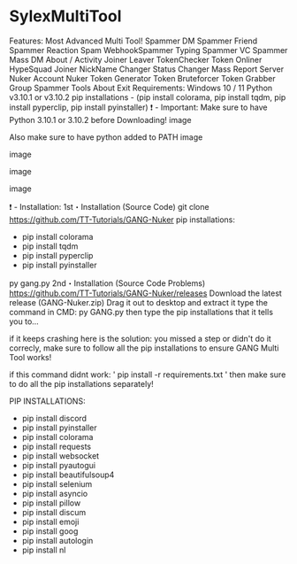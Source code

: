 # SylexMultiTool

Features:
Most Advanced Multi Tool!
Spammer
DM Spammer
Friend Spammer
Reaction Spam
WebhookSpammer
Typing Spammer
VC Spammer
Mass DM
About / Activity
Joiner
Leaver
TokenChecker
Token Onliner
HypeSquad Joiner
NickName Changer
Status Changer
Mass Report
Server Nuker
Account Nuker
Token Generator
Token Bruteforcer
Token Grabber
Group Spammer
Tools
About
Exit
Requirements:
Windows 10 / 11
Python v3.10.1 or v3.10.2
pip installations - (pip install colorama, pip install tqdm, pip install pyperclip, pip install pyinstaller)
❗ - Important:
Make sure to have Python 3.10.1 or 3.10.2 before Downloading!
image

Also make sure to have python added to PATH
image

image

image

image

❗ - Installation:
1st・Installation (Source Code)
git clone https://github.com/TT-Tutorials/GANG-Nuker
pip installations:

- pip install colorama
- pip install tqdm
- pip install pyperclip
- pip install pyinstaller

py gang.py
2nd・Installation (Source Code Problems)
https://github.com/TT-Tutorials/GANG-Nuker/releases
Download the latest release (GANG-Nuker.zip)
Drag it out to desktop and extract it
type the command in CMD: py GANG.py
then type the pip installations that it tells you to...

if it keeps crashing here is the solution:
you missed a step or didn't do it correcly, make sure to follow all the pip installations to ensure GANG Multi Tool works!

if this command didnt work: ' pip install -r requirements.txt ' then make sure to do all the pip installations separately!

PIP INSTALLATIONS:

- pip install discord
- pip install pyinstaller
- pip install colorama
- pip install requests
- pip install websocket
- pip install pyautogui
- pip install beautifulsoup4
- pip install selenium
- pip install asyncio
- pip install pillow
- pip install discum
- pip install emoji
- pip install goog
- pip install autologin
- pip install nl
